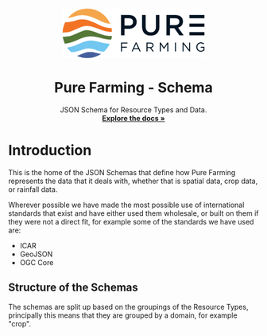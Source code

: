 <!-- PROJECT LOGO -->
<br />
<p align="center">
  <a href="https://github.com/RezareSystems/moa-platform-output-ecosystem-api">
    <img src="img/logo.png" alt="Logo" height="100">
  </a>

  <h1 align="center">Pure Farming - Schema</h1>

  <p align="center">
    JSON Schema for Resource Types and Data.
    <br />
    <a href="https://github.com/Pure-Farming/Schema"><strong>Explore the docs »</strong></a>
  </p>
</p>

# Introduction
This is the home of the JSON Schemas that define how Pure Farming represents the data that it deals with, whether that is spatial data, crop data, or rainfall data.  

Wherever possible we have made the most possible use of international standards that exist and have either used them wholesale, or built on them if they were not a direct fit, for example some of the standards we have used are:  
- ICAR
- GeoJSON
- OGC Core

## Structure of the Schemas
The schemas are split up based on the groupings of the Resource Types, principally this means that they are grouped by a domain, for example "crop".